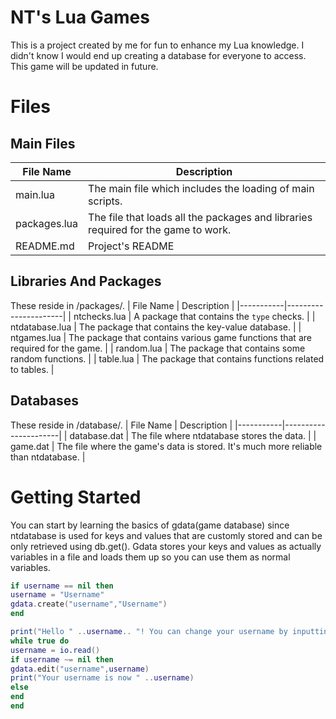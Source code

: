 # NT's Lua Games
This is a project created by me for fun to enhance my Lua knowledge. I didn't know I would end up creating a database for everyone to access. This game will be updated in future. 

# Files

## Main Files

| File Name | Description          |
|-----------|----------------------|
| main.lua  | The main file which includes the loading of main scripts.      |
| packages.lua | The file that loads all the packages and libraries required for the game to work. |
| README.md | Project's README    |

## Libraries And Packages
These reside in /packages/.
| File Name | Description          |
|-----------|----------------------|
| ntchecks.lua  | A package that contains the `type` checks.      |
| ntdatabase.lua | The package that contains the key-value database. |
| ntgames.lua | The package that contains various game functions that are required for the game.   |
| random.lua | The package that contains some random functions.   |
| table.lua | The package that contains functions related to tables.   |

## Databases
These reside in /database/.
| File Name | Description          |
|-----------|----------------------|
| database.dat | The file where ntdatabase stores the data. |
| game.dat | The file where the game's data is stored. It's much more reliable than ntdatabase. |

# Getting Started
You can start by learning the basics of gdata(game database) since ntdatabase is used for keys and values that are customly stored and can be only retrieved using db.get(). Gdata stores your keys and values as actually variables in a file and loads them up so you can use them as normal variables.
```lua
if username == nil then
username = "Username"
gdata.create("username","Username")
end

print("Hello " ..username.. "! You can change your username by inputting anything in the console.")
while true do
username = io.read()
if username ~= nil then
gdata.edit("username",username)
print("Your username is now " ..username)
else
end
end
```
